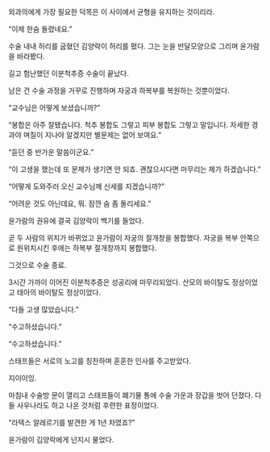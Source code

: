 외과의에게 가장 필요한 덕목은 이 사이에서 균형을 유지하는 것이리라.

“이제 한숨 돌렸네요.”

수술 내내 허리를 굽혔던 김양락이 허리를 폈다. 그는 눈을 반달모양으로 그리며 윤가람을 바라봤다.

길고 험난했던 이분척추증 수술이 끝났다.

남은 건 수술 과정을 거꾸로 진행하며 자궁과 하복부를 복원하는 것뿐이었다.

“교수님은 어떻게 보셨습니까?”

“봉합은 아주 잘됐습니다. 척추 봉합도 그렇고 피부 봉합도 그렇고 말입니다. 자세한 경과야 며칠이 지나야 알겠지만 별문제는 없어 보여요.”

“듣던 중 반가운 말씀이군요.”

“이 고생을 했는데 또 문제가 생기면 안 되죠. 괜찮으시다면 마무리는 제가 하겠습니다.”

“어떻게 도와주러 오신 교수님께 신세를 지겠습니까?”

“어려운 것도 아닌데요, 뭐. 잠깐 숨 좀 돌리세요.”

윤가람의 권유에 결국 김양락이 백기를 들었다.

곧 두 사람의 위치가 바뀌었고 윤가람이 자궁의 절개창을 봉합했다. 자궁을 복부 안쪽으로 원위치시킨 후에는 하복부 절개창까지 봉합했다.

그것으로 수술 종료.

3시간 가까이 이어진 이분척추증은 성공리에 마무리되었다. 산모의 바이탈도 정상이었고 태아의 바이탈도 정상이었다.

“다들 고생 많았습니다.”

“수고하셨습니다.”

“수고하셨습니다.”

스태프들은 서로의 노고를 칭찬하며 훈훈한 인사를 주고받았다.

지이이잉.

마침내 수술방 문이 열리고 스태프들이 폐기물 통에 수술 가운과 장갑을 벗어 던졌다. 다들 사우나라도 하고 나온 것처럼 후련한 표정이었다.

“라텍스 알레르기를 발견한 게 1년 차였죠?”

윤가람이 김양락에게 넌지시 물었다.